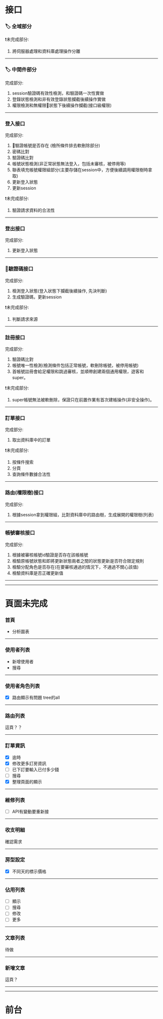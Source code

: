 # 接口

### 🏷 全域部分
❗️未完成部分:
1. 將伺服器處理和資料庫處理操作分離

***

### 🏷 中間件部分
完成部分:
1. session驗證碼有效性檢測，和驗證碼一次性實做
1. 登錄狀態檢測和非有效登錄狀態攔截後續操作實做
1. 權限檢測和無權限狀態下後續操作攔截(接口級權限)

***

### 登入接口
完成部分:

1. 驗證帳號是否存在 (檢所條件排去軟刪除部分)
1. 密碼比對
1. 驗證碼比對
1. 帳號狀態檢測(非正常狀態無法登入，包括未審核，被停用等)
1. 聯表填充帳號權限組部分(主要存儲在session中，方便後續調用權限樹時拿取)
1. 更新登入狀態
1. 更新session

❗️未完成部分:
1. 驗證請求資料的合法性

***

### 登出接口
完成部分:
1. 更新登入狀態

***

### 驗證碼接口
完成部分:
1. 檢測登入狀態(登入狀態下攔截後續操作, 先決判斷)
2. 生成驗證碼，更新session

❗️未完成部分:
1. 判斷請求來源

***

### 註冊接口
完成部分:
1. 驗證碼比對
1. 帳號唯一性檢測(檢測條件包括正常帳號，軟刪除帳號，被停用帳號)
1. 首帳號註冊會給足權限和跳過審核，並順帶創建兩個通用權限，遊客和super。

❗️未完成部分:
1. super帳號無法被軟刪除，保證只在前置作業有首次建帳操作(非安全操作)。

***

### 訂單接口
完成部分:
1. 取出資料庫中的訂單

❗️未完成部分:
1. 按條件搜索
1. 分頁
1. 查詢條件數據合法性

***

### 路由(權限樹)接口
完成部分:
1. 根據session拿到權限組，比對資料庫中的路由樹，生成展開的權限樹(列表)

***

### 帳號審核接口
完成部分:
1. 根據被審核帳號id驗證是否存在該帳帳號
1. 檢驗原帳號狀態和即將更新狀態兩者之間的狀態更新是否符合限定規則
1. 檢驗分配角色是否存在(在要審核通過的情況下，不通過不關心該值)
1. 檢驗資料庫是否正確更新值

***
***

# 頁面未完成

### 首頁

* 分析圖表

***

### 使用者列表

* 新增使用者
* 搜尋

***

### 使用者角色列表

- [x] 路由顯示有問題 tree的all

***

### 路由列表

這頁？？

***

### 訂單資訊

- [x] 逾時
- [x] 修改更多訂房資訊
- [ ] 已下訂要輸入已付多少錢
- [ ] 搜尋
- [x] 整理頁面的顯示

***

### 維修列表

- [ ] API有變動要重新接

***

### 收支明細

確認需求

***

### 房型設定

- [x] 不同天的標示價格

***

### 佔用列表

- [ ] 顯示
- [ ] 搜尋
- [ ] 修改
- [ ] 更多

***

### 文章列表

待做

***

### 新增文章

這頁？

***
***

# 前台
